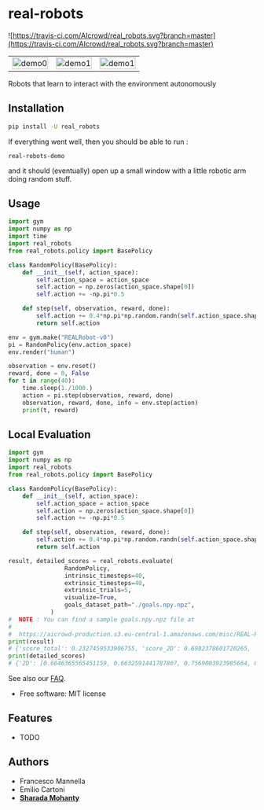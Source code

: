 # real-robots

![https://travis-ci.com/AIcrowd/real_robots.svg?branch=master](https://travis-ci.com/AIcrowd/real_robots.svg?branch=master)

<TABLE " width="100%" BORDER="0">
<TR>
<TD><img src="https://i.imgur.com/ORXaKBB.gif" alt="demo0" width="100%"></TD>
<TD><img src="https://i.imgur.com/w66lz4L.gif" alt="demo1" width="100%"></TD>
<TD><img src="https://i.imgur.com/oYARyZV.gif" alt="demo1" width="100%"></TD>
</TR>
</TABLE>

Robots that learn to interact with the environment autonomously

## Installation

```bash
pip install -U real_robots
```

If everything went well, then you should be able to run :

```
real-robots-demo
```

and it should (eventually) open up a small window with a little robotic arm
doing random stuff.

## Usage

```python
import gym
import numpy as np
import time
import real_robots
from real_robots.policy import BasePolicy

class RandomPolicy(BasePolicy):
    def __init__(self, action_space):
        self.action_space = action_space
        self.action = np.zeros(action_space.shape[0])
        self.action += -np.pi*0.5

    def step(self, observation, reward, done):
        self.action += 0.4*np.pi*np.random.randn(self.action_space.shape[0])
        return self.action

env = gym.make("REALRobot-v0")
pi = RandomPolicy(env.action_space)
env.render("human")

observation = env.reset()
reward, done = 0, False
for t in range(40):
    time.sleep(1./1000.)
    action = pi.step(observation, reward, done)
    observation, reward, done, info = env.step(action)
    print(t, reward)
```

## Local Evaluation

```python
import gym
import numpy as np
import real_robots
from real_robots.policy import BasePolicy

class RandomPolicy(BasePolicy):
    def __init__(self, action_space):
        self.action_space = action_space
        self.action = np.zeros(action_space.shape[0])
        self.action += -np.pi*0.5

    def step(self, observation, reward, done):
        self.action += 0.4*np.pi*np.random.randn(self.action_space.shape[0])
        return self.action

result, detailed_scores = real_robots.evaluate(
                RandomPolicy,
                intrinsic_timesteps=40,
                extrinsic_timesteps=40,
                extrinsic_trials=5,
                visualize=True,
                goals_dataset_path="./goals.npy.npz",
            )
#  NOTE : You can find a sample goals.npy.npz file at
#
#  https://aicrowd-production.s3.eu-central-1.amazonaws.com/misc/REAL-Robots/goals.npy.npz
print(result)
# {'score_total': 0.2327459533906755, 'score_2D': 0.6982378601720265, 'score_2.5D': 0, 'score_3D': 0}
print(detailed_scores)
# {'2D': [0.6646365565451159, 0.6632591441787807, 0.7569003923985664, 0.7167885964780916, 0.6896046112595778]}
```

See also our [FAQ](https://github.com/AIcrowd/real_robots/blob/master/FAQ.md).

-   Free software: MIT license

## Features

-   TODO

## Authors

-   Francesco Mannella
-   Emilio Cartoni
-   **[Sharada Mohanty](https://twitter.com/MeMohanty)**
